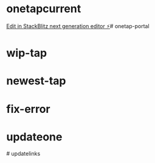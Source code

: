 # onetapcurrent

[Edit in StackBlitz next generation editor ⚡️](https://stackblitz.com/~/github.com/Arrogantx/onetapcurrent)# onetap-portal
# wip-tap
# newest-tap
# fix-error
# updateone
#   u p d a t e l i n k s  
 